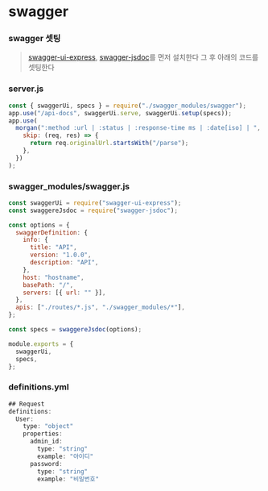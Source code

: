 # swagger

### swagger 셋팅

> [swagger-ui-express](https://github.com/tjrehdrms123/Node-Express-Study/blob/main/swagger/readme-swaggerUi.md), [swagger-jsdoc](https://github.com/tjrehdrms123/Node-Express-Study/blob/main/swagger/readme-swagger-jsdoc.md)를 먼저 설치한다 그 후 아래의 코드를 셋팅한다

### server.js

```js
const { swaggerUi, specs } = require("./swagger_modules/swagger");
app.use("/api-docs", swaggerUi.serve, swaggerUi.setup(specs));
app.use(
  morgan(":method :url | :status | :response-time ms | :date[iso] | ", {
    skip: (req, res) => {
      return req.originalUrl.startsWith("/parse");
    },
  })
);
```

### swagger_modules/swagger.js

```js
const swaggerUi = require("swagger-ui-express");
const swaggereJsdoc = require("swagger-jsdoc");

const options = {
  swaggerDefinition: {
    info: {
      title: "API",
      version: "1.0.0",
      description: "API",
    },
    host: "hostname",
    basePath: "/",
    servers: [{ url: "" }],
  },
  apis: ["./routes/*.js", "./swagger_modules/*"],
};

const specs = swaggereJsdoc(options);

module.exports = {
  swaggerUi,
  specs,
};
```

### definitions.yml

```js
## Request
definitions:
  User:
    type: "object"
    properties:
      admin_id:
        type: "string"
        example: "아이디"
      password:
        type: "string"
        example: "비밀번호"
```
